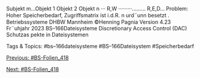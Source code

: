Subjekt m...Objekt 1 Objekt 2 Objekt n ···
R,W ·········.........
R,E,D...
Problem: Hoher Speicherbedarf, Zugriﬀsmatrix ist i.d.R. n urd¨unn besetzt .
Betriebssysteme DHBW Mannheim ©Henning Pagnia Version 4.23 Fr¨uhjahr 2023 BS–166Dateisysteme Discretionary Access Control (DAC) Schutzas pekte in Dateisystemen

   Tags & Topics:
   #bs–166dateisysteme
   #BS–166Dateisystem
   #Speicherbedarf

[Previous: #BS-Folien_418](BS-Folien_418.md)

[Next: #BS-Folien_418](BS-Folien_418.md)